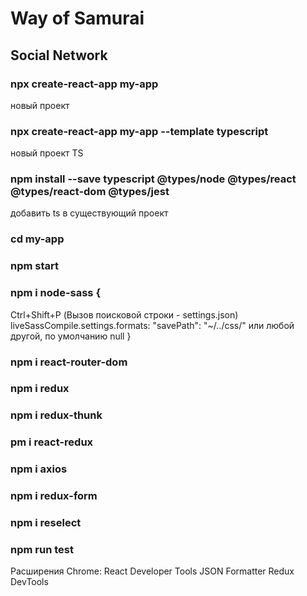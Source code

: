 # Way of Samurai

## Social Network

### npx create-react-app my-app
новый проект

### npx create-react-app my-app --template typescript 
новый проект TS

### npm install --save typescript @types/node @types/react @types/react-dom @types/jest 
добавить ts в существующий проект

### cd my-app
### npm start

### npm i node-sass {
Ctrl+Shift+P (Вызов поисковой строки - settings.json)
liveSassCompile.settings.formats:
"savePath": "~/../css/" или любой другой, по умолчанию null
}

### npm i react-router-dom
### npm i redux
### npm i redux-thunk
### pm i react-redux
### npm i axios
### npm i redux-form
### npm i reselect
### npm run test


Расширения Chrome:
React Developer Tools
JSON Formatter
Redux DevTools
